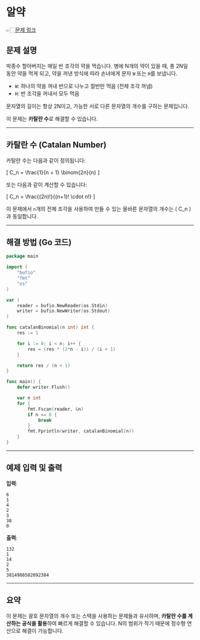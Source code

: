 # 알약
👉🏻[문제 링크](https://www.acmicpc.net/problem/4811)

## 문제 설명

박종수 할아버지는 매일 반 조각의 약을 먹습니다. 병에 N개의 약이 있을 때, 총 2N일 동안 약을 먹게 되고, 약을 꺼낸 방식에 따라 손녀에게 문자 `W` 또는 `H`를 보냅니다.

- `W`: 하나의 약을 꺼내 반으로 나누고 절반만 먹음 (전체 조각 꺼냄)
- `H`: 반 조각을 꺼내서 모두 먹음

문자열의 길이는 항상 2N이고, 가능한 서로 다른 문자열의 개수를 구하는 문제입니다.

이 문제는 **카탈란 수**로 해결할 수 있습니다.

---

## 카탈란 수 (Catalan Number)

카탈란 수는 다음과 같이 정의됩니다:

\[
C_n = \frac{1}{n + 1} \binom{2n}{n}
\]

또는 다음과 같이 계산할 수 있습니다:

\[
C_n = \frac{(2n)!}{(n+1)! \cdot n!}
\]

이 문제에서 `n`개의 전체 조각을 사용하여 만들 수 있는 올바른 문자열의 개수는 \( C_n \)과 동일합니다.

---

## 해결 방법 (Go 코드)

```go
package main

import (
	"bufio"
	"fmt"
	"os"
)

var (
	reader = bufio.NewReader(os.Stdin)
	writer = bufio.NewWriter(os.Stdout)
)

func catalanBinomial(n int) int {
	res := 1

	for i := 0; i < n; i++ {
		res = (res * (2*n - i)) / (i + 1)
	}

	return res / (n + 1)
}

func main() {
	defer writer.Flush()

	var n int
	for {
		fmt.Fscan(reader, &n)
		if n == 0 {
			break
		}
		fmt.Fprintln(writer, catalanBinomial(n))
	}
}
```

---

## 예제 입력 및 출력

**입력**:
```
6
1
4
2
3
30
0
```

**출력**:
```
132
1
14
2
5
3814986502092304
```

---

## 요약

이 문제는 괄호 문자열의 개수 또는 스택을 사용하는 문제들과 유사하며, **카탈란 수를 계산하는 공식을 활용**하여 빠르게 해결할 수 있습니다. N의 범위가 작기 때문에 정수형 연산으로 해결이 가능합니다.
